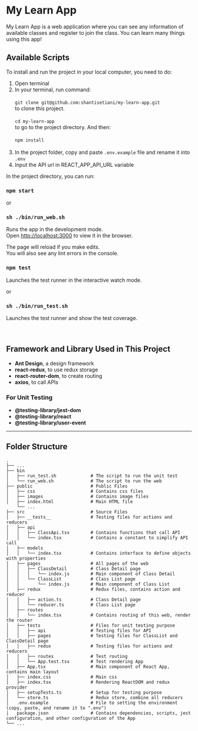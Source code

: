 # My Learn App

My Learn App is a web application where you can see any information of available classes and register to join the class. You can learn many things using this app!

## Available Scripts

To install and run the project in your local computer, you need to do:<br />

1. Open terminal<br />
2. In your terminal, run command:<br /><br />
   `git clone git@github.com:shantisetiani/my-learn-app.git`<br />
   to clone this project.<br /><br />
   `cd my-learn-app`<br />
   to go to the project directory. And then:<br /><br />
   `npm install`<br /><br />
3. In the project folder, copy and paste `.env.example` file and rename it into `.env`<br />
4. Input the API url in REACT_APP_API_URL variable

In the project directory, you can run:

### `npm start`

or

### `sh ./bin/run_web.sh`

Runs the app in the development mode.<br />
Open [http://localhost:3000](http://localhost:3000) to view it in the browser.

The page will reload if you make edits.<br />
You will also see any lint errors in the console.

### `npm test`

Launches the test runner in the interactive watch mode.<br />

or

### `sh ./bin/run_test.sh`

Launches the test runner and show the test coverage.<br />
<br /><br />

## Framework and Library Used in This Project

- <b>Ant Design</b>, a design framework
- <b>react-redux</b>, to use redux storage
- <b>react-router-dom</b>, to create routing
- <b>axios</b>, to call APIs

### For Unit Testing

- <b>@testing-library/jest-dom</b>
- <b>@testing-library/react</b>
- <b>@testing-library/user-event</b>

---

## Folder Structure

    .
    ├── ...
    ├── bin
    │   ├── run_test.sh             # The script to run the unit test
    │   └── run_web.sh              # The script to run the web
    ├── public                      # Public Files
    │   ├── css                     # Contains css files
    │   ├── images                  # Contains image files
    │   ├── index.html              # Main HTML file
        └── ...
    ├── src                         # Source Files
    │   ├── __tests__               # Testing files for actions and reducers
    │   ├── api
    │   │   ├── ClassApi.tsx        # Contains functions that call API
    │   │   └── index.tsx           # Contains a constant to simplify API call
    │   ├── models
    │   │   └── index.tsx           # Contains interface to define objects with properties
    │   ├── pages                   # All pages of the web
    │   │   ├── ClassDetail         # Class Detail page
    │   │   │   └── index.js        # Main component of Class Detail
    │   │   └── ClassList           # Class List page
    │   │       └── index.js        # Main component of Class List
    │   ├── redux                   # Redux files, contains action and reducer
    │   │   ├── action.ts           # Class Detail page
    │   │   └── reducer.ts          # Class List page
    │   ├── routes
    │   │   └── index.tsx           # Contains routing of this web, render the router
    │   ├── tests                   # Files for unit testing purpose
    │   │   ├── api                 # Testing files for API
    │   │   ├── pages               # Testing files for ClassList and ClassDetail page
    │   │   ├── redux               # Testing files for actions and reducers
    │   │   ├── routes              # Test routing
    │   │   └── App.test.tsx        # Test rendering App
    │   ├── App.tsx                 # Main component of React App, contains main layout
    │   ├── index.css               # Main css
    │   ├── index.tsx               # Rendering ReactDOM and redux provider
    │   ├── setupTests.ts           # Setup for testing purpose
    │   └── store.ts                # Redux store, combine all reducers
    │   .env.example                # File to setting the environment (copy, paste, and rename it to ".env")
    │   package.json                # Contains dependencies, scripts, jest configuration, and other configuration of the App
    └── ...
